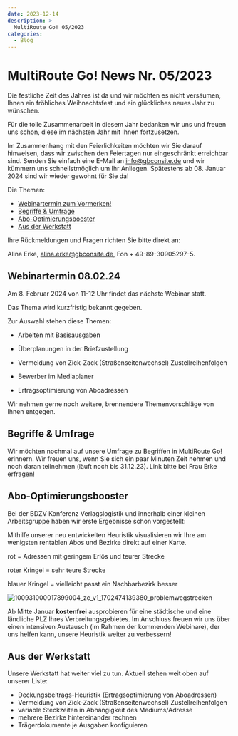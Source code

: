```yaml
---
date: 2023-12-14
description: >
  MultiRoute Go! 05/2023
categories:
  - Blog
---
```


# MultiRoute Go! News Nr. 05/2023


Die festliche Zeit des Jahres ist da und wir möchten es nicht versäumen, Ihnen ein fröhliches Weihnachtsfest und ein glückliches neues Jahr zu wünschen.

Für die tolle Zusammenarbeit in diesem Jahr bedanken wir uns und freuen uns schon, diese im nächsten Jahr mit Ihnen fortzusetzen.

Im Zusammenhang mit den Feierlichkeiten möchten wir Sie darauf hinweisen, dass wir zwischen den Feiertagen nur eingeschränkt erreichbar sind. Senden Sie einfach eine E-Mail an info@gbconsite.de und wir kümmern uns schnellstmöglich um Ihr Anliegen. Spätestens ab 08. Januar 2024 sind wir wieder gewohnt für Sie da!


Die Themen:

- [Webinartermin zum Vormerken!](https://go.multiroute.de/handbuch/blog/2023/12/14/multiroute-go-news-nr-052023/#webinartermin-080224)
- [Begriffe & Umfrage](https://go.multiroute.de/handbuch/blog/2023/12/14/multiroute-go-news-nr-052023/#begriffe-umfrage)
- [Abo-Optimierungsbooster](https://go.multiroute.de/handbuch/blog/2023/12/14/multiroute-go-news-nr-052023/#abo-optimierungsbooster)
- [Aus der Werkstatt](https://go.multiroute.de/handbuch/blog/2023/12/14/multiroute-go-news-nr-052023/#aus-der-werkstatt)
<!-- more -->

Ihre Rückmeldungen und Fragen richten Sie bitte direkt an:

Alina Erke, alina.erke@gbconsite.de, Fon + 49-89-30905297-5.

## Webinartermin 08.02.24

Am 8. Februar 2024 von 11-12 Uhr findet das nächste Webinar statt.

Das Thema wird kurzfristig bekannt gegeben. 

Zur Auswahl stehen diese Themen:

- Arbeiten mit Basisausgaben

- Überplanungen in der Briefzustellung

- Vermeidung von Zick-Zack (Straßenseitenwechsel) Zustellreihenfolgen

- Bewerber im Mediaplaner

- Ertragsoptimierung von Aboadressen


Wir nehmen gerne noch weitere, brennendere Themenvorschläge von Ihnen entgegen.

## Begriffe & Umfrage

 Wir möchten nochmal auf unsere Umfrage zu Begriffen in MultiRoute Go! erinnern. Wir freuen uns, wenn Sie sich ein paar Minuten Zeit nehmen und noch daran teilnehmen (läuft noch bis 31.12.23). Link bitte bei Frau Erke erfragen!

## Abo-Optimierungsbooster
 

Bei der BDZV Konferenz Verlagslogistik und innerhalb einer kleinen Arbeitsgruppe haben wir erste Ergebnisse schon vorgestellt:

Mithilfe unserer neu entwickelten Heuristik visualisieren wir Ihre am wenigsten rentablen Abos und Bezirke direkt auf einer Karte.


rot = Adressen mit geringem Erlös und teurer Strecke

roter Kringel = sehr teure Strecke

blauer Kringel = vielleicht passt ein Nachbarbezirk besser



![100931000017899004_zc_v1_1702474139380_problemwegstrecken](https://github.com/gbconsite/MultiRoute-Go/assets/99329016/2f50787f-c15d-475e-9399-e3fefa666137)

Ab Mitte Januar **kostenfrei** ausprobieren für eine städtische und eine ländliche PLZ Ihres Verbreitungsgebietes. Im Anschluss freuen wir uns über einen intensiven Austausch (im Rahmen der kommenden Webinare), der uns helfen kann, unsere Heuristik weiter zu verbessern!


## Aus der Werkstatt



Unsere Werkstatt hat weiter viel zu tun. Aktuell stehen weit oben auf unserer Liste:

- Deckungsbeitrags-Heuristik (Ertragsoptimierung von Aboadressen)
- Vermeidung von Zick-Zack (Straßenseitenwechsel) Zustellreihenfolgen
- variable Steckzeiten in Abhängigkeit des Mediums/Adresse
- mehrere Bezirke hintereinander rechnen
- Trägerdokumente je Ausgaben konfiguieren
